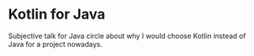 # Kotlin for Java

Subjective talk for Java circle about why I would choose Kotlin instead of Java for a project nowadays.